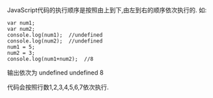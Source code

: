 JavaScript代码的执行顺序是按照由上到下,由左到右的顺序依次执行的.
如:

    var num1;
    var num2;
    console.log(num1);  //undefined
    console.log(num2);  //undefined
    num1 = 5;
    num2 = 3;
    console.log(num1+num2);  //8

输出依次为 undefined  undefined  8

代码会按照行数1,2,3,4,5,6,7依次执行.

